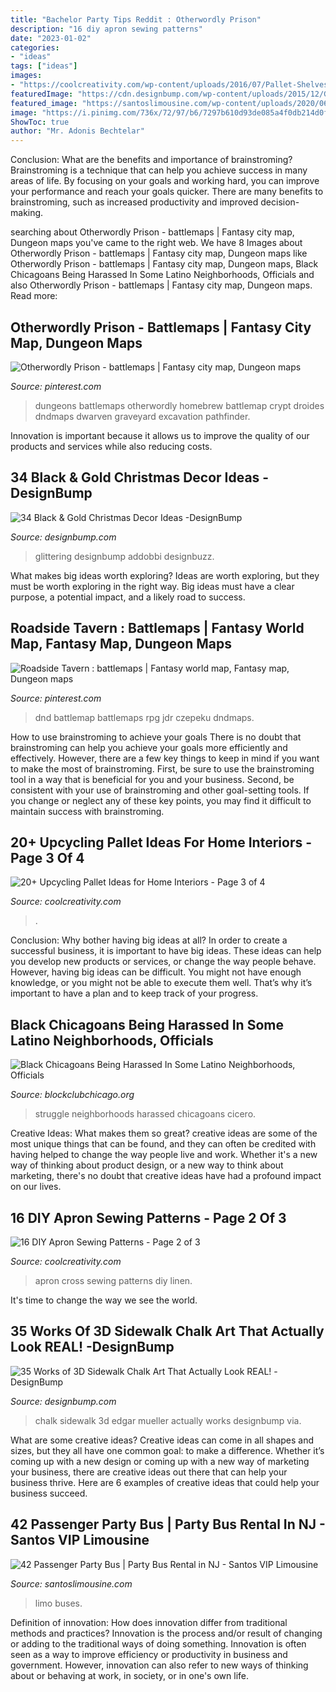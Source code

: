 ```yaml
---
title: "Bachelor Party Tips Reddit : Otherwordly Prison"
description: "16 diy apron sewing patterns"
date: "2023-01-02"
categories:
- "ideas"
tags: ["ideas"]
images:
- "https://coolcreativity.com/wp-content/uploads/2016/07/Pallet-Shelves-Pallet-Bookshelves.jpg"
featuredImage: "https://cdn.designbump.com/wp-content/uploads/2015/12/Glittering-Black-And-Gold-Christmas-Decor-ideas-14.jpg"
featured_image: "https://santoslimousine.com/wp-content/uploads/2020/06/DSC03313-scaled.jpg"
image: "https://i.pinimg.com/736x/72/97/b6/7297b610d93de085a4f0db214d0fbea2.jpg"
ShowToc: true
author: "Mr. Adonis Bechtelar"
---
```



Conclusion: What are the benefits and importance of brainstroming?
Brainstroming is a technique that can help you achieve success in many areas of life. By focusing on your goals and working hard, you can improve your performance and reach your goals quicker. There are many benefits to brainstroming, such as increased productivity and improved decision-making.

	

		
searching about Otherwordly Prison - battlemaps | Fantasy city map, Dungeon maps you've came to the right web. We have 8 Images about Otherwordly Prison - battlemaps | Fantasy city map, Dungeon maps like Otherwordly Prison - battlemaps | Fantasy city map, Dungeon maps, Black Chicagoans Being Harassed In Some Latino Neighborhoods, Officials and also Otherwordly Prison - battlemaps | Fantasy city map, Dungeon maps. Read more:
		
    
## Otherwordly Prison - Battlemaps | Fantasy City Map, Dungeon Maps

<img loading=lazy src="https://i.pinimg.com/736x/d5/a0/d5/d5a0d5eb178cf39cf196d89486ae18fb.jpg" onerror="this.onerror=null;this.src='https://tse2.mm.bing.net/th?id=OIP.FgBkqccURC7s1G0wX7gF5AHaK5&amp;pid=15.1';" alt="Otherwordly Prison - battlemaps | Fantasy city map, Dungeon maps">

_Source: pinterest.com_

>dungeons battlemaps otherwordly homebrew battlemap crypt droides dndmaps dwarven graveyard excavation pathfinder. 

	

Innovation is important because it allows us to improve the quality of our products and services while also reducing costs.

    
## 34 Black &amp; Gold Christmas Decor Ideas -DesignBump

<img loading=lazy src="https://cdn.designbump.com/wp-content/uploads/2015/12/Glittering-Black-And-Gold-Christmas-Decor-ideas-14.jpg" onerror="this.onerror=null;this.src='https://tse4.mm.bing.net/th?id=OIP.I62gCO1W2PqMZtambayCWQHaKj&amp;pid=15.1';" alt="34 Black &amp; Gold Christmas Decor Ideas -DesignBump">

_Source: designbump.com_

>glittering designbump addobbi designbuzz. 

	

What makes big ideas worth exploring?
Ideas are worth exploring, but they must be worth exploring in the right way. Big ideas must have a clear purpose, a potential impact, and a likely road to success.

    
## Roadside Tavern : Battlemaps | Fantasy World Map, Fantasy Map, Dungeon Maps

<img loading=lazy src="https://i.pinimg.com/736x/72/97/b6/7297b610d93de085a4f0db214d0fbea2.jpg" onerror="this.onerror=null;this.src='https://tse2.mm.bing.net/th?id=OIP.7ZkRayt72ULBlsHQi-bS2gHaHa&amp;pid=15.1';" alt="Roadside Tavern : battlemaps | Fantasy world map, Fantasy map, Dungeon maps">

_Source: pinterest.com_

>dnd battlemap battlemaps rpg jdr czepeku dndmaps. 

	

How to use brainstroming to achieve your goals
There is no doubt that brainstroming can help you achieve your goals more efficiently and effectively. However, there are a few key things to keep in mind if you want to make the most of brainstroming. First, be sure to use the brainstroming tool in a way that is beneficial for you and your business. Second, be consistent with your use of brainstroming and other goal-setting tools. If you change or neglect any of these key points, you may find it difficult to maintain success with brainstroming.

    
## 20+ Upcycling Pallet Ideas For Home Interiors - Page 3 Of 4

<img loading=lazy src="https://coolcreativity.com/wp-content/uploads/2016/07/Pallet-Shelves-Pallet-Bookshelves.jpg" onerror="this.onerror=null;this.src='https://tse3.mm.bing.net/th?id=OIP.nCdiDBL2sAeoQrx6P78I7gHaJ3&amp;pid=15.1';" alt="20+ Upcycling Pallet Ideas for Home Interiors - Page 3 of 4">

_Source: coolcreativity.com_

>. 

	

Conclusion: Why bother having big ideas at all?
In order to create a successful business, it is important to have big ideas. These ideas can help you develop new products or services, or change the way people behave. However, having big ideas can be difficult. You might not have enough knowledge, or you might not be able to execute them well. That’s why it’s important to have a plan and to keep track of your progress.

    
## Black Chicagoans Being Harassed In Some Latino Neighborhoods, Officials

<img loading=lazy src="https://lede-admin.blockclubchicago.org/wp-content/uploads/sites/5/2020/06/video.jpg?resize=1080,605" onerror="this.onerror=null;this.src='https://tse1.mm.bing.net/th?id=OIP.GU_5O5NqKI8_U-_zVdrODQHaEJ&amp;pid=15.1';" alt="Black Chicagoans Being Harassed In Some Latino Neighborhoods, Officials">

_Source: blockclubchicago.org_

>struggle neighborhoods harassed chicagoans cicero. 

	

Creative Ideas: What makes them so great?
creative ideas are some of the most unique things that can be found, and they can often be credited with having helped to change the way people live and work. Whether it's a new way of thinking about product design, or a new way to think about marketing, there's no doubt that creative ideas have had a profound impact on our lives.

    
## 16 DIY Apron Sewing Patterns - Page 2 Of 3

<img loading=lazy src="http://coolcreativity.com/wp-content/uploads/2016/06/Linen-Cross-Back-Apron.jpg" onerror="this.onerror=null;this.src='https://tse2.mm.bing.net/th?id=OIP.4ibeNNS6_12Fq2GJOwSZQQHaUs&amp;pid=15.1';" alt="16 DIY Apron Sewing Patterns - Page 2 of 3">

_Source: coolcreativity.com_

>apron cross sewing patterns diy linen. 

	

It's time to change the way we see the world.

    
## 35 Works Of 3D Sidewalk Chalk Art That Actually Look REAL! -DesignBump

<img loading=lazy src="http://cdn.designbump.com/wp-content/uploads/2015/06/enhanced-buzz-wide-30805-1370623729-31.jpg" onerror="this.onerror=null;this.src='https://tse4.mm.bing.net/th?id=OIP.Gpg2w-4I72Q71sh6H67P9wHaLH&amp;pid=15.1';" alt="35 Works of 3D Sidewalk Chalk Art That Actually Look REAL! -DesignBump">

_Source: designbump.com_

>chalk sidewalk 3d edgar mueller actually works designbump via. 

	

What are some creative ideas?
Creative ideas can come in all shapes and sizes, but they all have one common goal: to make a difference. Whether it’s coming up with a new design or coming up with a new way of marketing your business, there are creative ideas out there that can help your business thrive. Here are 6 examples of creative ideas that could help your business succeed.

    
## 42 Passenger Party Bus | Party Bus Rental In NJ - Santos VIP Limousine

<img loading=lazy src="https://santoslimousine.com/wp-content/uploads/2020/06/DSC03313-scaled.jpg" onerror="this.onerror=null;this.src='https://tse4.mm.bing.net/th?id=OIP.ot6DhNJz9CNUquPZnctECgHaE8&amp;pid=15.1';" alt="42 Passenger Party Bus | Party Bus Rental in NJ - Santos VIP Limousine">

_Source: santoslimousine.com_

>limo buses. 

	

Definition of innovation: How does innovation differ from traditional methods and practices?
Innovation is the process and/or result of changing or adding to the traditional ways of doing something. Innovation is often seen as a way to improve efficiency or productivity in business and government. However, innovation can also refer to new ways of thinking about or behaving at work, in society, or in one's own life.

